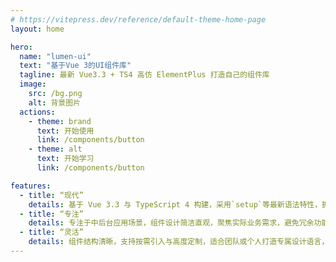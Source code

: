 ```yaml
---
# https://vitepress.dev/reference/default-theme-home-page
layout: home

hero:
  name: "lumen-ui"
  text: "基于Vue 3的UI组件库"
  tagline: 最新 Vue3.3 + TS4 高仿 ElementPlus 打造自己的组件库
  image:
    src: /bg.png
    alt: 背景图片
  actions:
    - theme: brand
      text: 开始使用
      link: /components/button
    - theme: alt
      text: 开始学习
      link: /components/button

features:
  - title: “现代”
    details: 基于 Vue 3.3 与 TypeScript 4 构建，采用`setup`等最新语法特性，拥抱 Composition API 和模块化开发，提供更优的开发体验与运行性能。
  - title: “专注”
    details: 专注于中后台应用场景，组件设计简洁直观，聚焦实际业务需求，避免冗余功能，帮助开发者快速构建稳定、高效的界面。
  - title: “灵活”
    details: 组件结构清晰，支持按需引入与高度定制，适合团队或个人打造专属设计语言，适应多样化项目需求。
---
```


